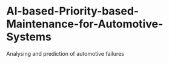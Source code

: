 # AI-based-Priority-based-Maintenance-for-Automotive-Systems
Analysing and prediction of automotive failures
